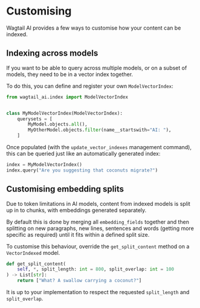 # Customising

Wagtail AI provides a few ways to customise how your content can be indexed.

## Indexing across models
If you want to be able to query across multiple models, or on a subset of models, they need to be in a vector index together.

To do this, you can define and register your own `ModelVectorIndex`:

```python
from wagtail_ai.index import ModelVectorIndex


class MyModelVectorIndex(ModelVectorIndex):
    querysets = [
        MyModel.objects.all(),
        MyOtherModel.objects.filter(name__startswith="AI: "),
    ]
```

Once populated (with the `update_vector_indexes` management command), this can be queried just like an automatically generated index:

```python
index = MyModelVectorIndex()
index.query("Are you suggesting that coconuts migrate?")
```

## Customising embedding splits

Due to token limitations in AI models, content from indexed models is split up in to chunks, with embeddings generated separately.

By default this is done by merging all `embedding_fields` together and then splitting on new paragraphs, new lines, sentences and words (getting more specific as required) until it fits within a defined split size.

To customise this behaviour, override the `get_split_content` method on a `VectorIndexed` model.

```python
def get_split_content(
    self, *, split_length: int = 800, split_overlap: int = 100
) -> List[str]:
    return ["What? A swallow carrying a coconut?"]
```

It is up to your implementation to respect the requested `split_length` and `split_overlap`.
